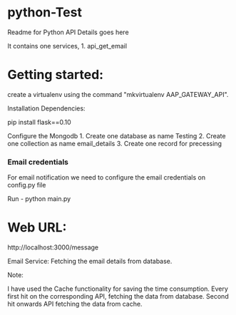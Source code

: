# python-Test


Readme for Python API Details goes here

It contains one services,
	1. api_get_email
	
Getting started:
================

create a virtualenv using the command "mkvirtualenv AAP_GATEWAY_API".

Installation Dependencies:

pip install flask==0.10

Configure the Mongodb 
	1. Create one database as name Testing
	2. Create one collection as name email_details
	3. Create one record for precessing  

### Email credentials
For email notification we need to configure the email credentials on config.py file

Run - python main.py

Web URL:
========

http://localhost:3000/message

Email Service: Fetching the email details from database.

Note: 

I have used the Cache functionality for saving the time consumption. Every first hit on the corresponding API, fetching the data from database. Second hit onwards API fetching the data from cache. 

 
